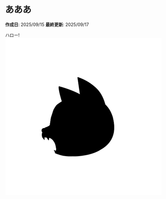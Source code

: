 # あああ

**作成日**: 2025/09/15
**最終更新**: 2025/09/17

ハロー!
![logo.png](https://raw.githubusercontent.com/kei2kei/learning-logs/main/wakannyai_posts/4/images/20250917141038_logo.png)
